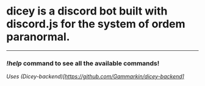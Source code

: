 # dicey is a discord bot built with discord.js for the system of ordem paranormal. 
---
### *!help* command to see all the available commands!

_Uses (Dicey-backend)[https://github.com/Gammarkin/dicey-backend]_
